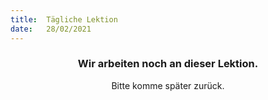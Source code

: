```yaml
---
title:  Tägliche Lektion
date:   28/02/2021
---
```


### <center>Wir arbeiten noch an dieser Lektion.</center>
<center>Bitte komme später zurück.</center>